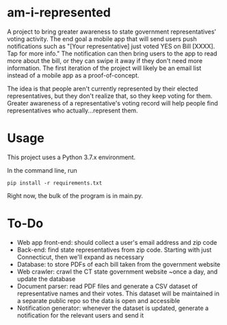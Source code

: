 # am-i-represented

A project to bring greater awareness to state government representatives' voting activity. The end goal a mobile app that will send users push notifications such as "[Your representative] just voted YES on Bill [XXXX]. Tap for more info." The notification can then bring users to the app to read more about the bill, or they can swipe it away if they don't need more information. The first iteration of the project will likely be an email list instead of a mobile app as a proof-of-concept.

The idea is that people aren't currently represented by their elected representatives, but they don't realize that, so they keep voting for them. Greater awareness of a representative's voting record will help people find representatives who actually...represent them.

# Usage

This project uses a Python 3.7.x environment.

In the command line, run
```terminal
pip install -r requirements.txt
```
Right now, the bulk of the program is in main.py.

# To-Do
- Web app front-end: should collect a user's email address and zip code
- Back-end: find state representatives from zip code. Starting with just Connecticut, then we'll expand as necessary
- Database: to store PDFs of each bill taken from the government website
- Web crawler: crawl the CT state government website ~once a day, and update the database
- Document parser: read PDF files and generate a CSV dataset of representative names and their votes. This dataset will be maintained in a separate public repo so the data is open and accessible
- Notification generator: whenever the dataset is updated, generate a notification for the relevant users and send it
